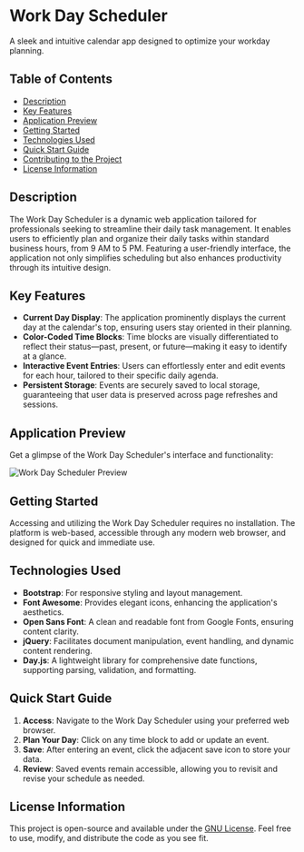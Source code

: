 # Work Day Scheduler

A sleek and intuitive calendar app designed to optimize your workday planning.

## Table of Contents

- [Description](#description)
- [Key Features](#key-features)
- [Application Preview](#application-preview)
- [Getting Started](#getting-started)
- [Technologies Used](#technologies-used)
- [Quick Start Guide](#quick-start-guide)
- [Contributing to the Project](#contributing-to-the-project)
- [License Information](#license-information)

## Description

The Work Day Scheduler is a dynamic web application tailored for professionals seeking to streamline their daily task management. It enables users to efficiently plan and organize their daily tasks within standard business hours, from 9 AM to 5 PM. Featuring a user-friendly interface, the application not only simplifies scheduling but also enhances productivity through its intuitive design.

## Key Features

- **Current Day Display**: The application prominently displays the current day at the calendar's top, ensuring users stay oriented in their planning.
- **Color-Coded Time Blocks**: Time blocks are visually differentiated to reflect their status—past, present, or future—making it easy to identify at a glance.
- **Interactive Event Entries**: Users can effortlessly enter and edit events for each hour, tailored to their specific daily agenda.
- **Persistent Storage**: Events are securely saved to local storage, guaranteeing that user data is preserved across page refreshes and sessions.

## Application Preview

Get a glimpse of the Work Day Scheduler's interface and functionality:

![Work Day Scheduler Preview](<Assets/Screenshot 2024-01-28 140410.png> "Work Day Scheduler Interface")

## Getting Started

Accessing and utilizing the Work Day Scheduler requires no installation. The platform is web-based, accessible through any modern web browser, and designed for quick and immediate use.

## Technologies Used

- **Bootstrap**: For responsive styling and layout management.
- **Font Awesome**: Provides elegant icons, enhancing the application's aesthetics.
- **Open Sans Font**: A clean and readable font from Google Fonts, ensuring content clarity.
- **jQuery**: Facilitates document manipulation, event handling, and dynamic content rendering.
- **Day.js**: A lightweight library for comprehensive date functions, supporting parsing, validation, and formatting.

## Quick Start Guide

1. **Access**: Navigate to the Work Day Scheduler using your preferred web browser.
2. **Plan Your Day**: Click on any time block to add or update an event.
3. **Save**: After entering an event, click the adjacent save icon to store your data.
4. **Review**: Saved events remain accessible, allowing you to revisit and revise your schedule as needed.

## License Information

This project is open-source and available under the [GNU License](LICENSE.txt). Feel free to use, modify, and distribute the code as you see fit.

